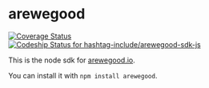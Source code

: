 arewegood
==========

[ ![Coverage Status](https://coveralls.io/repos/hashtag-include/arewegood-sdk-js/badge.svg?branch=release-v0.1.0)](https://coveralls.io/r/hashtag-include/arewegood-sdk-js?branch=release-v0.1.0)
[ ![Codeship Status for hashtag-include/arewegood-sdk-js](https://codeship.com/projects/20bac890-9da6-0132-0154-028d633c913e/status?branch=release-v0.1.0)](https://codeship.com/projects/64556)  

This is the node sdk for [arewegood.io](https://arewegood.io).

You can install it with `npm install arewegood`.